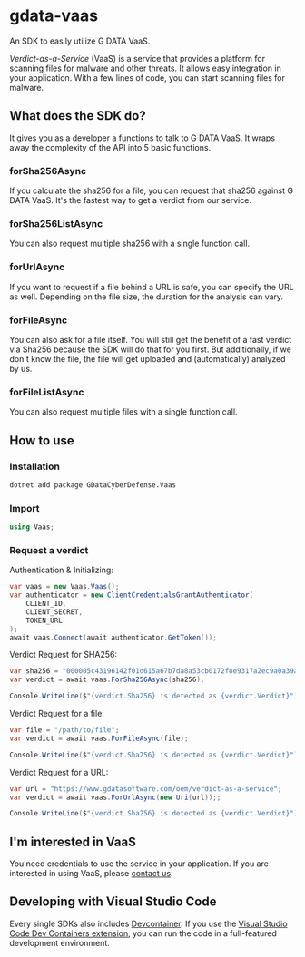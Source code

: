 # gdata-vaas

An SDK to easily utilize G DATA VaaS.

_Verdict-as-a-Service_ (VaaS) is a service that provides a platform for scanning files for malware and other threats. It allows easy integration in your application. With a few lines of code, you can start scanning files for malware.

## What does the SDK do?

It gives you as a developer a functions to talk to G DATA VaaS. It wraps away the complexity of the API into 5 basic functions.

### forSha256Async

If you calculate the sha256 for a file, you can request that sha256 against G DATA VaaS. It's the fastest way to get a verdict from our service.

### forSha256ListAsync

You can also request multiple sha256 with a single function call.

### forUrlAsync

If you want to request if a file behind a URL is safe, you can specify the URL as well. Depending on the file size, the duration for the analysis can vary.

### forFileAsync

You can also ask for a file itself. You will still get the benefit of a fast verdict via Sha256 because the SDK will do that for you first. But additionally, if we don't know the file, the file will get uploaded and (automatically) analyzed by us.

### forFileListAsync

You can also request multiple files with a single function call.

## How to use

### Installation

```bash
dotnet add package GDataCyberDefense.Vaas
```

### Import

```csharp
using Vaas;
```

### Request a verdict

Authentication & Initializing:
```csharp
var vaas = new Vaas.Vaas();
var authenticator = new ClientCredentialsGrantAuthenticator(
    CLIENT_ID,
    CLIENT_SECRET,
    TOKEN_URL
);
await vaas.Connect(await authenticator.GetToken());
```

Verdict Request for SHA256:
```csharp
var sha256 = "000005c43196142f01d615a67b7da8a53cb0172f8e9317a2ec9a0a39a1da6fe8";
var verdict = await vaas.ForSha256Async(sha256);

Console.WriteLine($"{verdict.Sha256} is detected as {verdict.Verdict}");
```

Verdict Request for a file:
```csharp
var file = "/path/to/file";
var verdict = await vaas.ForFileAsync(file);

Console.WriteLine($"{verdict.Sha256} is detected as {verdict.Verdict}");
```

Verdict Request for a URL:
```csharp
var url = "https://www.gdatasoftware.com/oem/verdict-as-a-service";
var verdict = await vaas.ForUrlAsync(new Uri(url));;

Console.WriteLine($"{verdict.Sha256} is detected as {verdict.Verdict}");
```

## I'm interested in VaaS

You need credentials to use the service in your application. If you are interested in using VaaS, please [contact us](mailto:oem@gdata.de).

## Developing with Visual Studio Code

Every single SDKs also includes [Devcontainer](./devcontainer/). If you use the [Visual Studio Code Dev Containers extension](https://code.visualstudio.com/docs/devcontainers/containers), you can run the code in a full-featured development environment.